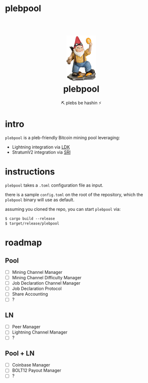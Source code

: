 # plebpool

<h1 align="center">
  <br>
  <img width="100" src="dwarf.png">
  <br>
plebpool
<br>
</h1>

<p align="center">
⛏️ plebs be hashin ⚡
</p>

# intro

`plebpool` is a pleb-friendly Bitcoin mining pool leveraging:
- Lightning integration via [LDK](https://lightningdevkit.org/)
- StratumV2 integration via [SRI](https://stratumprotocol.org/)

# instructions

`plebpool` takes a `.toml` configuration file as input.

there is a sample `config.toml` on the root of the repository, which the `plebpool` binary will use as default.

assuming you cloned the repo, you can start `plebpool` via:

```
$ cargo build --release
$ target/release/plebpool
```

# roadmap

## Pool
- [ ] Mining Channel Manager
- [ ] Mining Channel Difficulty Manager
- [ ] Job Declaration Channel Manager
- [ ] Job Declaration Protocol
- [ ] Share Accounting
- [ ] ?

## LN
- [ ] Peer Manager
- [ ] Lightning Channel Manager
- [ ] ?

## Pool + LN
- [ ] Coinbase Manager
- [ ] BOLT12 Payout Manager
- [ ] ?